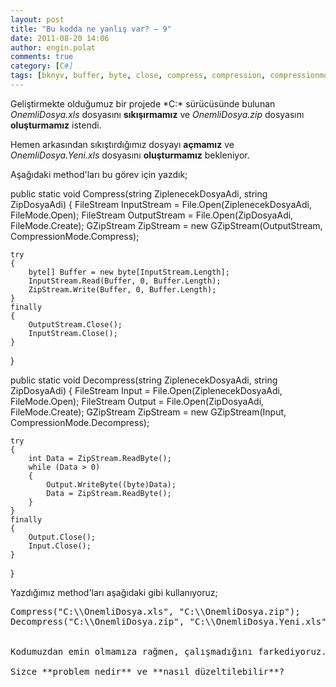 ```yaml
---
layout: post
title: "Bu kodda ne yanlış var? – 9"
date: 2011-08-20 14:06
author: engin.polat
comments: true
category: [C#]
tags: [bknyv, buffer, byte, close, compress, compression, compressionmode, create, decompress, file, file.open, filemode, filestream, finally, gzipstream, method, open, public, static, stream, stringt, void, while]
---
```

Geliştirmekte olduğumuz bir projede *C:\* sürücüsünde bulunan *OnemliDosya.xls* dosyasını **sıkışırmamız** ve *OnemliDosya.zip* dosyasını **oluşturmamız** istendi.

Hemen arkasından sıkıştırdığımız dosyayı **açmamız** ve *OnemliDosya.Yeni.xls* dosyasını **oluşturmamız** bekleniyor.

Aşağıdaki method'ları bu görev için yazdık;



public static void Compress(string ZiplenecekDosyaAdi, string ZipDosyaAdi)
{
    FileStream InputStream = File.Open(ZiplenecekDosyaAdi, FileMode.Open);
    FileStream OutputStream = File.Open(ZipDosyaAdi, FileMode.Create);
    GZipStream ZipStream = new GZipStream(OutputStream, CompressionMode.Compress);

    try
    {
        byte[] Buffer = new byte[InputStream.Length];
        InputStream.Read(Buffer, 0, Buffer.Length);
        ZipStream.Write(Buffer, 0, Buffer.Length);
    }
    finally
    {
        OutputStream.Close();
        InputStream.Close();
    }
}

public static void Decompress(string ZiplenecekDosyaAdi, string ZipDosyaAdi)
{
    FileStream Input = File.Open(ZiplenecekDosyaAdi, FileMode.Open);
    FileStream Output = File.Open(ZipDosyaAdi, FileMode.Create);
    GZipStream ZipStream = new GZipStream(Input, CompressionMode.Decompress);

    try
    {
        int Data = ZipStream.ReadByte();
        while (Data > 0)
        {
            Output.WriteByte((byte)Data);
            Data = ZipStream.ReadByte();
        }
    }
    finally
    {
        Output.Close();
        Input.Close();
    }
}</pre>

Yazdığımız method'ları aşağıdaki gibi kullanıyoruz;

<pre class="brush:csharp">Compress("C:\\OnemliDosya.xls", "C:\\OnemliDosya.zip");
Decompress("C:\\OnemliDosya.zip", "C:\\OnemliDosya.Yeni.xls");


Kodumuzdan emin olmamıza rağmen, çalışmadığını farkediyoruz.

Sizce **problem nedir** ve **nasıl düzeltilebilir**?

